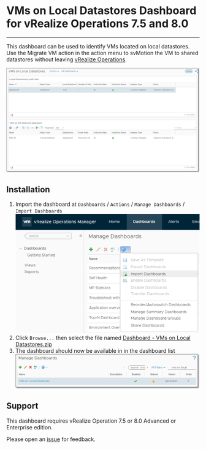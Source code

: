 # VMs on Local Datastores Dashboard for vRealize Operations 7.5 and 8.0
---------

This dashboard can be used to identify VMs located on local datastores.  Use the Migrate VM action in the action menu to svMotion the VM to shared datastores without leaving [vRealize Operations](https://www.vmware.com/products/vrealize-operations.html).

![VMs on Local Datastores Dashboard](https://raw.githubusercontent.com/notoriousbdg/vrops-dashboard-vms_on_local_datastores/master/Dashboard.png)


## Installation
1. Import the dashboard at `Dashboards` / `Actions` / `Manage Dashboards` / `Import Dashboards`  
![Import Dashboard](https://raw.githubusercontent.com/notoriousbdg/vrops-dashboard-vms_on_local_datastores/master/Import_Dashboard.png)
2. Click `Browse...` then select the file named [Dashboard - VMs on Local Datastores.zip](https://github.com/notoriousbdg/vrops-dashboard-vms_on_local_datastores/raw/master/Dashboard%20-%20VMs%20on%20Local%20Datastores.zip)
3. The dashboard should now be available in in the dashboard list  
![Dashboard List](https://raw.githubusercontent.com/notoriousbdg/vrops-dashboard-vms_on_local_datastores/master/Dashboard_List.png)


## Support

This dashboard requires vRealize Operation 7.5 or 8.0 Advanced or Enterprise edition.

Please open an [issue](https://github.com/notoriousbdg/vrops-dashboard-vms_on_local_datastores/issues) for feedback.
